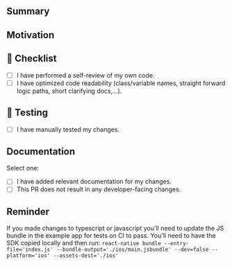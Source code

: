 ## Summary
<!-- Simple summary of what was changed. -->

## Motivation
<!-- Why are you making this change? If it's for fixing a bug, if possible, please include a link to the relevant issue, a code snippet, or an example project that demonstrates the bug. -->

## :pencil: Checklist
- [ ] I have performed a self-review of my own code.
- [ ] I have optimized code readability (class/variable names, straight forward logic paths, short clarifying docs,...).

## :green_heart: Testing
<!--- Explain how to test your changes -->
- [ ] I have manually tested my changes.


## Documentation

Select one:
 
- [ ] I have added relevant documentation for my changes.
- [ ] This PR does not result in any developer-facing changes.

## Reminder

If you made changes to typescript or javascript you'll need to update the JS bundle in the example app for tests on CI to pass. You'll need to have the SDK copied locally and then run:
`react-native bundle --entry-file='index.js' --bundle-output='./ios/main.jsbundle' --dev=false --platform='ios' --assets-dest='./ios'`
